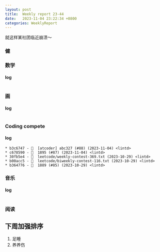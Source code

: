 ```yaml
---
layout: post
title:  Weekly report 23-44
date:   2023-11-04 23:22:34 +0800
categories: WeeklyReport
---
```


就这样某社团临近崩溃～

### 健

### 数学

#### log
```

```

### 画

#### log
```

```

### Coding compete

#### log
```
* b3c6747 - 🎉  [atcoder] abc327 (#88) (2023-11-04) <lintd>
* c678590 - 🎉  1895 (#87) (2023-11-04) <lintd>
* 30fb5e4 - 🎉  leetcode/weekly-contest-369.txt (2023-10-29) <lintd>
* b00acc5 - 🎉  leetcode/biweekly-contest-116.txt (2023-10-29) <lintd>
* b364776 - 🎉  1889 (#85) (2023-10-29) <lintd>
```

### 音乐

#### log
```

```

### 阅读

## 下周加强排序

1. 足睡
2. 养养伤

